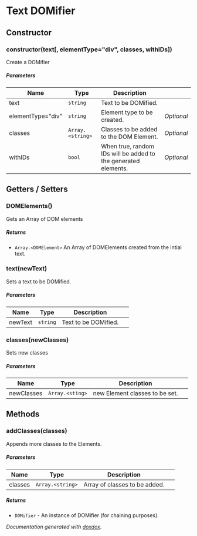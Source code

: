 # Text DOMifier


## Constructor
### constructor(text[, elementType&#x3D;&quot;div&quot;, classes, withIDs]) 

Create a DOMifier




##### Parameters

| Name | Type | Description |  |
| ---- | ---- | ----------- | -------- |
| text | `string`  | Text to be DOMified. | &nbsp; |
| elementType&#x3D;&quot;div&quot; | `string`  | Element type to be created. | *Optional* |
| classes | `Array.<string>`  | Classes to be added to the DOM Element. | *Optional* |
| withIDs | `bool`  | When true, random IDs will be added to the generated elements. | *Optional* |



## Getters / Setters

### DOMElements() 

Gets an Array of DOM elements


##### Returns


- `Array.<DOMElement>`  An Array of DOMElements created from the intial text.



### text(newText) 

Sets a text to be DOMified.


##### Parameters

| Name | Type | Description |  |
| ---- | ---- | ----------- | -------- |
| newText | `string`  | Text to be DOMified. | &nbsp; |



### classes(newClasses) 

Sets new classes


##### Parameters

| Name | Type | Description |  |
| ---- | ---- | ----------- | -------- |
| newClasses | `Array.<sting>`  | new Element classes to be set. | &nbsp; |



## Methods

### addClasses(classes) 

Appends more classes to the Elements.




##### Parameters

| Name | Type | Description |  |
| ---- | ---- | ----------- | -------- |
| classes | `Array.<string>`  | Array of classes to be added. | &nbsp; |




##### Returns


- `DOMifier`  - An instance of DOMifier (for chaining purposes).




*Documentation generated with [doxdox](https://github.com/neogeek/doxdox).*
